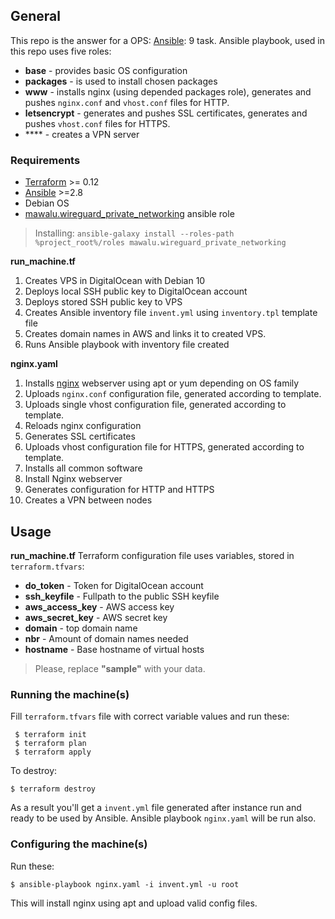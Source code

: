 ## General

This repo is the answer for a OPS: [Ansible](https://www.ansible.com/): 9 task.
Ansible playbook, used in this repo uses five roles:
* **base** - provides basic OS configuration
* **packages** - is used to install chosen packages
* **www** - installs nginx (using depended packages role), generates and pushes
``nginx.conf`` and ``vhost.conf`` files for HTTP.
* **letsencrypt** - generates and pushes SSL certificates, generates and pushes
``vhost.conf`` files for HTTPS.
* **** - creates a VPN server

### Requirements
* [Terraform](https://www.terraform.io) >= 0.12
* [Ansible](https://www.ansible.com/) >=2.8
* Debian OS
* [mawalu.wireguard_private_networking](https://galaxy.ansible.com/mawalu/wireguard_private_networking) 
ansible role
> Installing: ``ansible-galaxy install --roles-path %project_root%/roles mawalu.wireguard_private_networking``

**run_machine.tf**
1. Creates VPS in DigitalOcean with Debian 10
2. Deploys local SSH public key to DigitalOcean account
3. Deploys stored SSH public key to VPS
4. Creates Ansible inventory file ``invent.yml`` using ``inventory.tpl`` template file
5. Creates domain names in AWS and links it to created VPS.
6. Runs Ansible playbook with inventory file created

**nginx.yaml**
1. Installs [nginx](https://nginx.org) webserver using apt or yum depending on OS family
2. Uploads ``nginx.conf`` configuration file, generated according to template.
3. Uploads single vhost configuration file, generated according to template.
4. Reloads nginx configuration
5. Generates SSL certificates
6. Uploads vhost configuration file for  HTTPS, generated according to template.
7. Installs all common software
8. Install Nginx webserver
9. Generates configuration for HTTP and HTTPS
10. Creates a VPN between nodes

## Usage
**run_machine.tf** Terraform configuration file uses variables, stored in ``terraform.tfvars``:
* **do_token**  - Token for DigitalOcean account
* **ssh_keyfile** - Fullpath to the public SSH keyfile
* **aws_access_key** - AWS access key
* **aws_secret_key** - AWS secret key
* **domain** - top domain name
* **nbr** - Amount of domain names needed
* **hostname** - Base hostname of virtual hosts

>Please, replace **"sample"** with your data.

### Running the machine(s)

Fill ``terraform.tfvars`` file with correct variable values  and run these:
```
 $ terraform init
 $ terraform plan
 $ terraform apply
```
To destroy:

``$ terraform destroy``

As a result you'll get a ``invent.yml`` file generated after instance run and ready to be used by Ansible.  Ansible 
playbook ``nginx.yaml`` will be run also.

### Configuring the machine(s)

Run these:
```
$ ansible-playbook nginx.yaml -i invent.yml -u root
```
This will install nginx using apt and upload valid config files.

